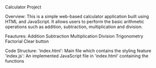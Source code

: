 Calculator Project

Overview: This is a simple web-based calculator application built using HTML and JavaScript.
It allows users to perform the basic arithmetic operations such as addition, subtraction, multiplication
and division.

Feautures:
Addition
Subtraction
Multiplication
Division
Trigonometry
Factorial
Clear button

Code Structure:
'index.html': Main file which contains the styling feature
'index.js': An implemented JavaScript file in 'index.html' containing the functions
